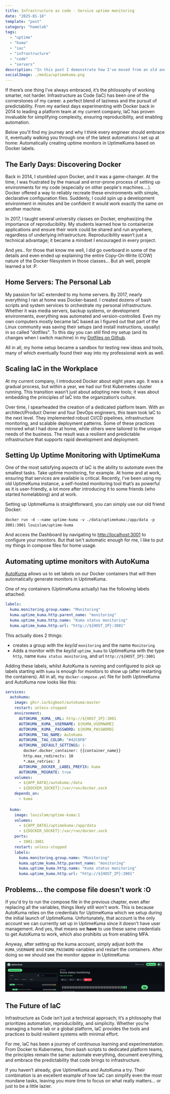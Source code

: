 ```yaml
---
title: Infrastructure as code - Service uptime monitoring
date: "2025-01-18"
template: "post"
category: "homelab"
tags:
  - "uptime"
  - "kuma"
  - "iac"
  - "infrastructure"
  - "code"
  - "servers"
description: "In this post I demonstrate how I've moved from an old and simple UptimeKuma setup to a setup with AutoKuma so I can register my monitors with 'infrastructure as code'"
socialImage: ./media/uptimekuma.png
---
```


If there’s one thing I’ve always embraced, it’s the philosophy of working smarter, not harder. Infrastructure as Code (IaC) has been one of the cornerstones of my career. a perfect blend of laziness and the pursuit of predictability. From my earliest days experimenting with Docker back in 2014 to leading a platform team at my current company, IaC has proven invaluable for simplifying complexity, ensuring reproducibility, and enabling automation.

Below you'll find my journey and why I think every engineer should embrace it, eventually walking you through one of the latest automations I set up at home: Automatically creating uptime monitors in UptimeKuma based on Docker labels.

## The Early Days: Discovering Docker

Back in 2014, I stumbled upon Docker, and it was a game-changer. At the time, I was frustrated by the manual and error-prone process of setting up environments for my code (especially on other people's machines....). Docker offered a way to reliably recreate these environments with simple, declarative configuration files. Suddenly, I could spin up a development environment in minutes and be confident it would work exactly the same on another machine.

In 2017, I taught several university classes on Docker, emphasizing the importance of reproducibility. My students learned how to containerize applications and ensure their work could be shared and run anywhere, regardless of underlying infrastructure. Reproducibility wasn’t just a technical advantage; it became a mindset I encouraged in every project.

And yes.. for those that know me well, I did go overboard in some of the details and even ended up explaining the entire Copy-On-Write (COW) nature of the Docker filesystem in those classes... But ah well, people learned a lot :P.

## Home Servers: The Personal Lab

My passion for IaC extended to my home servers. By 2017, nearly everything I ran at home was Docker-based. I created dozens of bash scripts and system services to orchestrate my personal infrastructure. Whether it was media servers, backup systems, or development environments, everything was automated and version-controlled. Even my own computers mostly became IaC based as I figured out that part of the Linux community was saving their setups (and install instructions, usually) in so called "dotfiles". To this day you can still find my setup (and its changes when I switch machine) in my [Dotfiles on Github](https://github.com/Mastermindzh/dotfiles/).

All in all, my home setup became a sandbox for testing new ideas and tools, many of which eventually found their way into my professional work as well.

## Scaling IaC in the Workplace

At my current company, I introduced Docker about eight years ago. It was a gradual process, but within a year, we had our first Kubernetes cluster running. This transition wasn’t just about adopting new tools; it was about embedding the principles of IaC into the organization’s culture.

Over time, I spearheaded the creation of a dedicated platform team. With an architect/Product Owner and four DevOps engineers, this team took IaC to the next level. They implemented robust CI/CD pipelines, infrastructure monitoring, and scalable deployment patterns. Some of these practices mirrored what I had done at home, while others were tailored to the unique needs of the business. The result was a resilient and predictable infrastructure that supports rapid development and deployment.

## Setting Up Uptime Monitoring with UptimeKuma

One of the most satisfying aspects of IaC is the ability to automate even the smallest tasks. Take uptime monitoring, for example. At home and at work, ensuring that services are available is critical. Recently, I’ve been using my old UptimeKuma instance, a self-hosted monitoring tool that’s as powerful as it is user-friendly, a lot more after introducing it to some friends (who started homelabbing) and at work.

Setting up UptimeKuma is straightforward, you can simply use our old friend Docker:

`docker run -d --name uptime-kuma -v ./data/uptimekuma:/app/data -p 3001:3001 louislam/uptime-kuma`

And access the Dashboard by navigating to <http://localhost:3001> to configure your monitors.
But that isn't automatic enough for me, I like to put my things in compose files for home usage.

## Automating uptime monitors with AutoKuma

[AutoKuma](https://github.com/BigBoot/AutoKuma) allows us to set labels on our Docker containers that will then automatically generate monitors in UptimeKuma.

One of my containers (UptimeKuma actually) has the following labels attached:

```yml
labels:
  kuma.monitoring.group.name: "Monitoring"
  kuma.uptime_kuma.http.parent_name: "monitoring"
  kuma.uptime_kuma.http.name: "Kuma status monitoring"
  kuma.uptime_kuma.http.url: "http://${HOST_IP}:3001"
```

This actually does 2 things:

- creates a group with the _key/id_ `monitoring` and the name `Monitoring`
- Adds a monitor with the _key/id_ `uptime_kuma` to UptimeKuma with the type `http`, name `Kuma status monitoring`, and url `http://${HOST_IP}:3001`

Adding these labels, whilst AutoKuma is running and configured to pick up labels starting with `kuma` is enough for monitors to show up (after restarting the containers).
All in all, my `docker-compose.yml` file for both UptimeKuma and AutoKuma now looks like this:

```yml
services:
  autokuma:
    image: ghcr.io/bigboot/autokuma:master
    restart: unless-stopped
    environment:
      AUTOKUMA__KUMA__URL: http://${HOST_IP}:3001
      AUTOKUMA__KUMA__USERNAME: ${KUMA_USERNAME}
      AUTOKUMA__KUMA__PASSWORD: ${KUMA_PASSWORD}
      AUTOKUMA__TAG_NAME: AutoKuma
      AUTOKUMA__TAG_COLOR: "#42C0FB"
      AUTOKUMA__DEFAULT_SETTINGS: |-
        docker.docker_container: {{container_name}}
        http.max_redirects: 10
        *.max_retries: 3
      AUTOKUMA__DOCKER__LABEL_PREFIX: kuma
      AUTOKUMA__MIGRATE: true
    volumes:
      - ${APP_DATA}/autokuma:/data
      - ${DOCKER_SOCKET}:/var/run/docker.sock
    depends_on:
      - kuma

  kuma:
    image: louislam/uptime-kuma:1
    volumes:
      - ${APP_DATA}/uptimekuma:/app/data
      - ${DOCKER_SOCKET}:/var/run/docker.sock
    ports:
      - 3001:3001
    restart: unless-stopped
    labels:
      kuma.monitoring.group.name: "Monitoring"
      kuma.uptime_kuma.http.parent_name: "monitoring"
      kuma.uptime_kuma.http.name: "Kuma status monitoring"
      kuma.uptime_kuma.http.url: "http://${HOST_IP}:3001"
```

## Problems... the compose file doesn't work :O

If you'd try to run the compose file in the previous chapter, even after replacing all the variables, things likely still won't work.
This is because AutoKuma relies on the credentials for UptimeKuma which we setup during the initial launch of UptimeKuma.
Unfortunately, that account is the only account we can currently set up in UptimeKuma since it doesn't have user management.
And yes, that means we **have** to use these same credentials to get AutoKuma to work, which also prohibits us from enabling MFA.

Anyway, after setting up the kuma account, simply adjust both the `KUMA_USERNAME` and `KUMA_PASSWORD` variables and restart the containers.
After doing so we should see the monitor appear in UptimeKuma:

![a screenshot of the UptimeKuma monitors that were automatically created with AutoKuma](./media/uptimekuma.png "neat!")

## The Future of IaC

Infrastructure as Code isn’t just a technical approach; it’s a philosophy that prioritizes automation, reproducibility, and simplicity. Whether you’re managing a home lab or a global platform, IaC provides the tools and practices to build resilient systems with minimal effort.

For me, IaC has been a journey of continuous learning and experimentation. From Docker to Kubernetes, from bash scripts to dedicated platform teams, the principles remain the same: automate everything, document everything, and embrace the predictability that code brings to infrastructure.

If you haven’t already, give UptimeKuma and AutoKuma a try. Their combination is an excellent example of how IaC can simplify even the most mundane tasks, leaving you more time to focus on what really matters... or just to be a little lazier.
